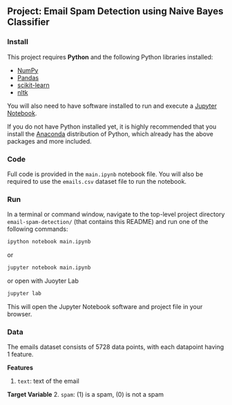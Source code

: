 ## Project: Email Spam Detection using Naive Bayes Classifier

### Install

This project requires **Python** and the following Python libraries installed:

- [NumPy](http://www.numpy.org/)
- [Pandas](http://pandas.pydata.org/)
- [scikit-learn](http://scikit-learn.org/stable/)
- [nltk](https://www.nltk.org/)

You will also need to have software installed to run and execute a [Jupyter Notebook](http://jupyter.org/install.html).

If you do not have Python installed yet, it is highly recommended that you install the [Anaconda](https://www.anaconda.com/download/) distribution of Python, which already has the above packages and more included. 

### Code

Full code is provided in the `main.ipynb` notebook file. You will also be required to use the `emails.csv` dataset file to run the notebook.

### Run

In a terminal or command window, navigate to the top-level project directory `email-spam-detection/` (that contains this README) and run one of the following commands:

```bash
ipython notebook main.ipynb
```  
or
```bash
jupyter notebook main.ipynb
```
or open with Juoyter Lab
```bash
jupyter lab
```

This will open the Jupyter Notebook software and project file in your browser.

### Data

The emails dataset consists of 5728 data points, with each datapoint having 1 feature.

**Features**
1.  `text`: text of the email

**Target Variable**
2. `spam`: (1) is a spam, (0) is not a spam